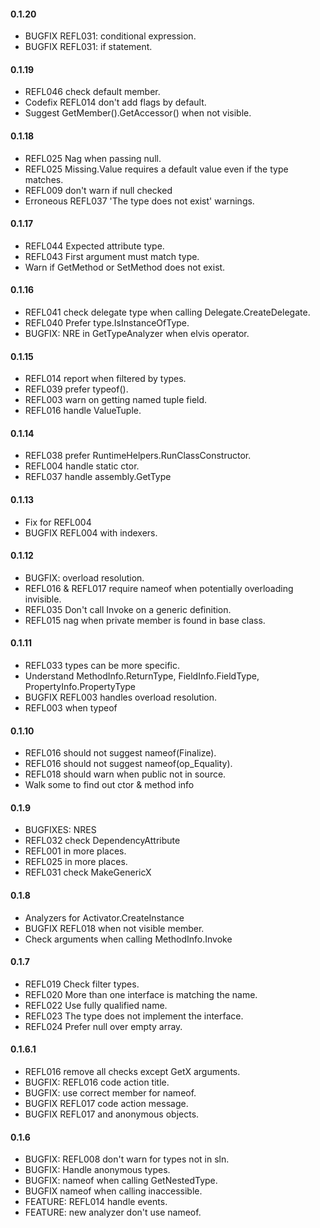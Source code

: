 #### 0.1.20
* BUGFIX REFL031: conditional expression.
* BUGFIX REFL031: if statement.

#### 0.1.19
* REFL046 check default member.
* Codefix REFL014 don't add flags by default.
* Suggest GetMember().GetAccessor() when not visible.

#### 0.1.18
* REFL025 Nag when passing null.
* REFL025 Missing.Value requires a default value even if the type matches.
* REFL009 don't warn if null checked
* Erroneous REFL037 'The type does not exist' warnings. 

#### 0.1.17
* REFL044 Expected attribute type.
* REFL043 First argument must match type.
* Warn if GetMethod or SetMethod does not exist.

#### 0.1.16
* REFL041 check delegate type when calling Delegate.CreateDelegate.
* REFL040 Prefer type.IsInstanceOfType.
* BUGFIX: NRE in GetTypeAnalyzer when elvis operator.

#### 0.1.15
* REFL014 report when filtered by types.
* REFL039 prefer typeof().
* REFL003 warn on getting named tuple field.
* REFL016 handle ValueTuple.

#### 0.1.14
* REFL038 prefer RuntimeHelpers.RunClassConstructor.
* REFL004 handle static ctor.
* REFL037 handle assembly.GetType

#### 0.1.13
* Fix for REFL004
* BUGFIX REFL004 with indexers.

#### 0.1.12
* BUGFIX: overload resolution.
* REFL016 & REFL017 require nameof when potentially overloading invisible.
* REFL035 Don't call Invoke on a generic definition.
* REFL015 nag when private member is found in base class.

#### 0.1.11
* REFL033 types can be more specific.
* Understand MethodInfo.ReturnType, FieldInfo.FieldType, PropertyInfo.PropertyType
* BUGFIX REFL003 handles overload resolution.
* REFL003 when typeof

#### 0.1.10
* REFL016 should not suggest nameof(Finalize).
* REFL016 should not suggest nameof(op_Equality).
* REFL018 should warn when public not in source.
* Walk some to find out ctor & method info

#### 0.1.9
* BUGFIXES: NRES
* REFL032 check DependencyAttribute
* REFL001 in more places.
* REFL025 in more places.
* REFL031 check MakeGenericX

#### 0.1.8
* Analyzers for Activator.CreateInstance
* BUGFIX REFL018 when not visible member.
* Check arguments when calling MethodInfo.Invoke

#### 0.1.7
* REFL019 Check filter types.
* REFL020 More than one interface is matching the name.
* REFL022 Use fully qualified name.
* REFL023 The type does not implement the interface.
* REFL024 Prefer null over empty array.

#### 0.1.6.1
* REFL016 remove all checks except GetX arguments.
* BUGFIX: REFL016 code action title.
* BUGFIX: use correct member for nameof.
* BUGFIX REFL017 code action message.
* BUGFIX REFL017 and anonymous objects.

#### 0.1.6
* BUGFIX: REFL008 don't warn for types not in sln.
* BUGFIX: Handle anonymous types.
* BUGFIX: nameof when calling GetNestedType.
* BUGFIX nameof when calling inaccessible.
* FEATURE: REFL014 handle events.
* FEATURE: new analyzer don't use nameof.

